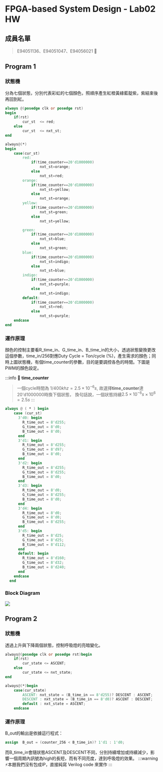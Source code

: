 # FPGA-based System Design - Lab02 HW
## 成員名單
>E94051136、E94051047、E94056021  :love_letter: 
>
## Program 1

### 狀態機
分為七個狀態，分別代表彩虹的七個顏色，照順序產生紅橙黃綠藍靛紫，紫結束後再回到紅。
```verilog
always @(posedge clk or posedge rst)
begin
	if(rst)
		cur_st	<= red;
	else
		cur_st	<= nxt_st;
end

always@(*)
begin
	case(cur_st)
		red:
			if(time_counter==20'd1000000)
				nxt_st=orange;
			else
				nxt_st=red;
		orange:
			if(time_counter==20'd1000000)
				nxt_st=yellow;
			else
				nxt_st=orange;		
		yellow:
			if(time_counter==20'd1000000)
				nxt_st=green;
			else
				nxt_st=yellow;	

		green:
			if(time_counter==20'd1000000)
				nxt_st=blue;
			else
				nxt_st=green;	
		blue:
			if(time_counter==20'd1000000)
				nxt_st=indigo;
			else
				nxt_st=blue;	
		indigo:
			if(time_counter==20'd1000000)
				nxt_st=purple;
			else
				nxt_st=indigo;	
		default:
			if(time_counter==20'd1000000)
				nxt_st=red;
			else
				nxt_st=purple;	
	endcase
end
```
### 運作原理
顏色的控制主要看R_time_in、G_time_in、B_time_in的大小，透過狀態變換更改這個參數，time_in/256對應Duty Cycle = Ton/cycle (%)，產生需求的顏色；同時上圖狀態機，有個time_counter的參數，目的是要調控各色的時間。下圖是PWM的顏色設定。

:::info
:mega: **time_counter**

 >一個cycle時間為 $1/400khz =2.5\times 10^{-6}s$,
 故選擇**time_counter**達20'd1000000時換下個狀態，
 換句話說，一個狀態持續$2.5\times 10^{-6}s\times10^6=2.5s$
 :::


```verilog
always @ ( * ) begin
    case (cur_st)
      3'd0: begin
        R_time_out = 8'd255;
        G_time_out = 8'd0;
        B_time_out = 8'd0;
      end
      3'd1: begin
        R_time_out = 8'd255;
        G_time_out = 8'd97;
        B_time_out = 8'd0;
      end
      3'd2: begin
        R_time_out = 8'd255;
        G_time_out = 8'd255;
        B_time_out = 8'd0;
      end
      3'd3: begin
        R_time_out = 8'd0;
        G_time_out = 8'd255;
        B_time_out = 8'd0;
      end
	  3'd4: begin
        R_time_out = 8'd0;
        G_time_out = 8'd0;
        B_time_out = 8'd255;
      end
	  3'd5: begin
        R_time_out = 8'd25;
        G_time_out = 8'd25;
        B_time_out = 8'd112;
      end
      default: begin
        R_time_out = 8'd160;
        G_time_out = 8'd32;
        B_time_out = 8'd240;
      end
    endcase
  end
```
### Block Diagram
![](https://i.imgur.com/kq4WMnH.png)


## Program 2
### 狀態機
透過上升與下降兩個狀態，控制呼吸燈的亮暗變化。
```verilog
always@(posedge clk or posedge rst)begin
	if(rst)
		cur_state <= ASCENT;
	else
		cur_state <= nxt_state;
end

always@(*)begin
	case(cur_state)
		ASCENT: nxt_state = (B_time_in == 8'd255)? DESCENT : ASCENT;
		DESCENT : nxt_state = (B_time_in == 8'd0)? ASCENT : DESCENT;
		default : nxt_state = ASCENT;
	endcase
```
### 運作原理
B_out的輸出是依據這行程式：
```verilog
assign	B_out = (counter_256 < B_time_in)? 1'd1 : 1'd0;
```
而B_time_in會隨狀態ASCENT及DESCENT不同，分別持續增加或持續減少，影響一個周期內訊號為high的長短，而有不同亮度，達到呼吸燈的效果。
:::warning
:zap:本題我們沒有包成IP，直接純寫 Verilog code 來實作
:::